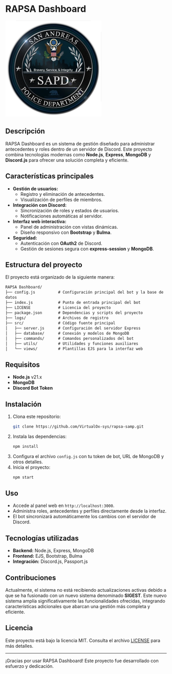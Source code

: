 # RAPSA Dashboard

![RAPSA Logo](./src/views/assets/img/logo.png)

## Descripción
RAPSA Dashboard es un sistema de gestión diseñado para administrar antecedentes y roles dentro de un servidor de Discord. Este proyecto combina tecnologías modernas como **Node.js**, **Express**, **MongoDB** y **Discord.js** para ofrecer una solución completa y eficiente.

## Características principales
- **Gestión de usuarios:**
  - Registro y eliminación de antecedentes.
  - Visualización de perfiles de miembros.
- **Integración con Discord:**
  - Sincronización de roles y estados de usuarios.
  - Notificaciones automáticas al servidor.
- **Interfaz web interactiva:**
  - Panel de administración con vistas dinámicas.
  - Diseño responsivo con **Bootstrap** y **Bulma**.
- **Seguridad:**
  - Autenticación con **OAuth2** de Discord.
  - Gestión de sesiones segura con **express-session** y **MongoDB**.

## Estructura del proyecto
El proyecto está organizado de la siguiente manera:

```
RAPSA Dashboard/
├── config.js          # Configuración principal del bot y la base de datos
├── index.js           # Punto de entrada principal del bot
├── LICENSE            # Licencia del proyecto
├── package.json       # Dependencias y scripts del proyecto
├── logs/              # Archivos de registro
├── src/               # Código fuente principal
│   ├── server.js      # Configuración del servidor Express
│   ├── database/      # Conexión y modelos de MongoDB
│   ├── commands/      # Comandos personalizados del bot
│   ├── utils/         # Utilidades y funciones auxiliares
│   └── views/         # Plantillas EJS para la interfaz web
```

## Requisitos
- **Node.js** v21.x
- **MongoDB**
- **Discord Bot Token**

## Instalación
1. Clona este repositorio:
   ```bash
   git clone https://github.com/VirtualOx-sys/rapsa-samp.git
   ```
2. Instala las dependencias:
   ```bash
   npm install
   ```
3. Configura el archivo `config.js` con tu token de bot, URL de MongoDB y otros detalles.
4. Inicia el proyecto:
   ```bash
   npm start
   ```

## Uso
- Accede al panel web en `http://localhost:3000`.
- Administra roles, antecedentes y perfiles directamente desde la interfaz.
- El bot sincronizará automáticamente los cambios con el servidor de Discord.

## Tecnologías utilizadas
- **Backend:** Node.js, Express, MongoDB
- **Frontend:** EJS, Bootstrap, Bulma
- **Integración:** Discord.js, Passport.js

## Contribuciones
Actualmente, el sistema no está recibiendo actualizaciones activas debido a que se ha fusionado con un nuevo sistema denominado **SIGEST**. Este nuevo sistema amplía significativamente las funcionalidades ofrecidas, integrando características adicionales que abarcan una gestión más completa y eficiente.

## Licencia
Este proyecto está bajo la licencia MIT. Consulta el archivo [LICENSE](./LICENSE) para más detalles.

---

¡Gracias por usar RAPSA Dashboard! Este proyecto fue desarrollado con esfuerzo y dedicación. 
